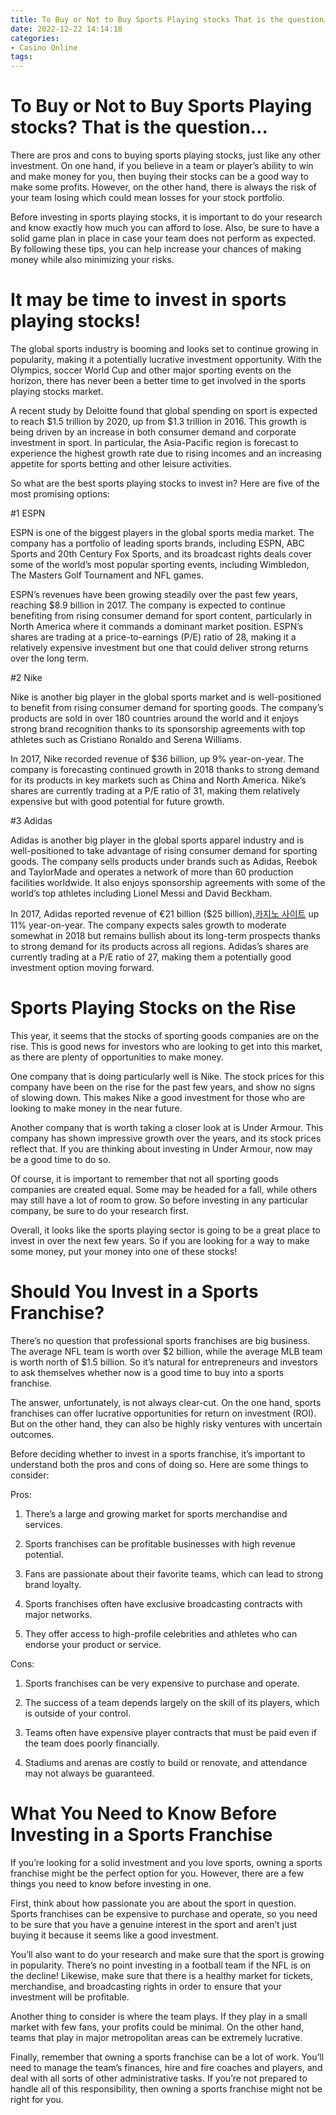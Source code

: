 ```yaml
---
title: To Buy or Not to Buy Sports Playing stocks That is the question…
date: 2022-12-22 14:14:18
categories:
- Casino Online
tags:
---
```



#  To Buy or Not to Buy Sports Playing stocks? That is the question…

There are pros and cons to buying sports playing stocks, just like any other investment. On one hand, if you believe in a team or player’s ability to win and make money for you, then buying their stocks can be a good way to make some profits. However, on the other hand, there is always the risk of your team losing which could mean losses for your stock portfolio.

Before investing in sports playing stocks, it is important to do your research and know exactly how much you can afford to lose. Also, be sure to have a solid game plan in place in case your team does not perform as expected. By following these tips, you can help increase your chances of making money while also minimizing your risks.

#  It may be time to invest in sports playing stocks!

The global sports industry is booming and looks set to continue growing in popularity, making it a potentially lucrative investment opportunity. With the Olympics, soccer World Cup and other major sporting events on the horizon, there has never been a better time to get involved in the sports playing stocks market.

A recent study by Deloitte found that global spending on sport is expected to reach $1.5 trillion by 2020, up from $1.3 trillion in 2016. This growth is being driven by an increase in both consumer demand and corporate investment in sport. In particular, the Asia-Pacific region is forecast to experience the highest growth rate due to rising incomes and an increasing appetite for sports betting and other leisure activities.

So what are the best sports playing stocks to invest in? Here are five of the most promising options:

#1 ESPN

ESPN is one of the biggest players in the global sports media market. The company has a portfolio of leading sports brands, including ESPN, ABC Sports and 20th Century Fox Sports, and its broadcast rights deals cover some of the world’s most popular sporting events, including Wimbledon, The Masters Golf Tournament and NFL games.

ESPN’s revenues have been growing steadily over the past few years, reaching $8.9 billion in 2017. The company is expected to continue benefiting from rising consumer demand for sport content, particularly in North America where it commands a dominant market position. ESPN’s shares are trading at a price-to-earnings (P/E) ratio of 28, making it a relatively expensive investment but one that could deliver strong returns over the long term.

#2 Nike

Nike is another big player in the global sports market and is well-positioned to benefit from rising consumer demand for sporting goods. The company’s products are sold in over 180 countries around the world and it enjoys strong brand recognition thanks to its sponsorship agreements with top athletes such as Cristiano Ronaldo and Serena Williams.

In 2017, Nike recorded revenue of $36 billion, up 9% year-on-year. The company is forecasting continued growth in 2018 thanks to strong demand for its products in key markets such as China and North America. Nike’s shares are currently trading at a P/E ratio of 31, making them relatively expensive but with good potential for future growth.

#3 Adidas

Adidas is another big player in the global sports apparel industry and is well-positioned to take advantage of rising consumer demand for sporting goods. The company sells products under brands such as Adidas, Reebok and TaylorMade and operates a network of more than 60 production facilities worldwide. It also enjoys sponsorship agreements with some of the world’s top athletes including Lionel Messi and David Beckham.

In 2017, Adidas reported revenue of €21 billion ($25 billion),[카지노 사이트](https://choegocasino.com/) up 11% year-on-year. The company expects sales growth to moderate somewhat in 2018 but remains bullish about its long-term prospects thanks to strong demand for its products across all regions. Adidas’s shares are currently trading at a P/E ratio of 27, making them a potentially good investment option moving forward.

#  Sports Playing Stocks on the Rise

This year, it seems that the stocks of sporting goods companies are on the rise. This is good news for investors who are looking to get into this market, as there are plenty of opportunities to make money.

One company that is doing particularly well is Nike. The stock prices for this company have been on the rise for the past few years, and show no signs of slowing down. This makes Nike a good investment for those who are looking to make money in the near future.

Another company that is worth taking a closer look at is Under Armour. This company has shown impressive growth over the years, and its stock prices reflect that. If you are thinking about investing in Under Armour, now may be a good time to do so.

Of course, it is important to remember that not all sporting goods companies are created equal. Some may be headed for a fall, while others may still have a lot of room to grow. So before investing in any particular company, be sure to do your research first.

Overall, it looks like the sports playing sector is going to be a great place to invest in over the next few years. So if you are looking for a way to make some money, put your money into one of these stocks!

#  Should You Invest in a Sports Franchise?

There’s no question that professional sports franchises are big business. The average NFL team is worth over $2 billion, while the average MLB team is worth north of $1.5 billion. So it’s natural for entrepreneurs and investors to ask themselves whether now is a good time to buy into a sports franchise.

The answer, unfortunately, is not always clear-cut. On the one hand, sports franchises can offer lucrative opportunities for return on investment (ROI). But on the other hand, they can also be highly risky ventures with uncertain outcomes.

Before deciding whether to invest in a sports franchise, it’s important to understand both the pros and cons of doing so. Here are some things to consider:

Pros:

1. There’s a large and growing market for sports merchandise and services.

2. Sports franchises can be profitable businesses with high revenue potential.

3. Fans are passionate about their favorite teams, which can lead to strong brand loyalty.

4. Sports franchises often have exclusive broadcasting contracts with major networks.

5. They offer access to high-profile celebrities and athletes who can endorse your product or service.

Cons:

1. Sports franchises can be very expensive to purchase and operate.

2. The success of a team depends largely on the skill of its players, which is outside of your control.

3. Teams often have expensive player contracts that must be paid even if the team does poorly financially.

4. Stadiums and arenas are costly to build or renovate, and attendance may not always be guaranteed.

#  What You Need to Know Before Investing in a Sports Franchise

If you’re looking for a solid investment and you love sports, owning a sports franchise might be the perfect option for you. However, there are a few things you need to know before investing in one.

First, think about how passionate you are about the sport in question. Sports franchises can be expensive to purchase and operate, so you need to be sure that you have a genuine interest in the sport and aren’t just buying it because it seems like a good investment.

You’ll also want to do your research and make sure that the sport is growing in popularity. There’s no point investing in a football team if the NFL is on the decline! Likewise, make sure that there is a healthy market for tickets, merchandise, and broadcasting rights in order to ensure that your investment will be profitable.

Another thing to consider is where the team plays. If they play in a small market with few fans, your profits could be minimal. On the other hand, teams that play in major metropolitan areas can be extremely lucrative.

Finally, remember that owning a sports franchise can be a lot of work. You’ll need to manage the team’s finances, hire and fire coaches and players, and deal with all sorts of other administrative tasks. If you’re not prepared to handle all of this responsibility, then owning a sports franchise might not be right for you.